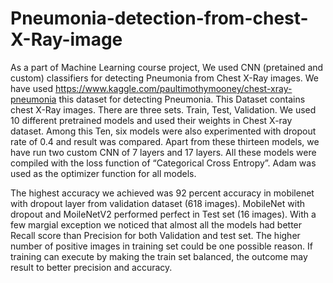 # Pneumonia-detection-from-chest-X-Ray-image
As a part of Machine Learning course project, We used CNN (pretained and custom) classifiers for detecting Pneumonia from Chest X-Ray images. We have used https://www.kaggle.com/paultimothymooney/chest-xray-pneumonia this dataset for detecting Pneumonia. This Dataset contains chest X-Ray images. There are three sets. Train, Test, Validation.
We used 10 different pretrained models and used their weights in Chest X-ray dataset. Among this Ten, six models were also experimented with dropout rate of 0.4 and result was compared. Apart from these thirteen models, we have run two custom CNN of 7 layers and 17 layers. All these models were compiled with the loss function of “Categorical Cross Entropy”. Adam was used as the optimizer function for all models.

The highest accuracy we achieved was 92 percent accuracy in mobilenet with dropout layer from validation dataset (618 images). MobileNet with dropout and MoileNetV2 performed perfect in Test set (16 images). With a few margial exception we noticed that almost all the models had better Recall score than Precision for both Validation and test set. The higher number of positive images in training set could be one possible reason. If training can execute by making the train set balanced, the outcome may result to better precision and accuracy.
